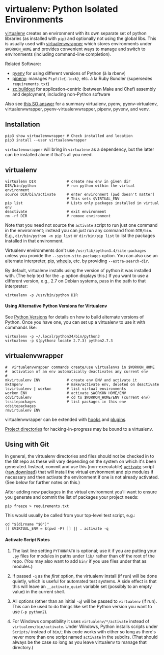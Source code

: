 virtualenv: Python Isolated Environments
========================================

[virtualenv] creates an environment with its own separate set of
python libraries (as installed with `pip`) and optionally not using
the global libs. This is usually used with [virtualenvwrapper] which
stores environments under `$WORKON_HOME` and provides convenient ways
to manage and switch to environments (including command-line
completion).

Related Software:
* [pyenv] for using different versions of Python (à la rbenv)
* [pipenv]: manages `Pipfile{.lock}`, etc. à la Ruby Bundler
  (supersedes `requirements.txt`)
* [zc.buildout] for application-centric (between Make and Chef)
  assembly and deployment, including non-Python software

Also see [this SO answer][so-41573588] for a summary virtualenv,
pyenv, pyenv-virtualenv, virtualenvwrapper, pyenv-virtualenvwrapper,
pipenv, pyvenv, and venv.


Installation
------------

    pip3 show virtualenvwrapper # Check installed and location
    pip3 install --user virtualenvwrapper

`virtualenvwrapper` will bring in `virtualenv` as a dependency, but
the latter can be installed alone if that's all you need.


virtualenv
----------

    virtualenv DIR              # create new env in given dir
    DIR/bin/python              # run python within the virtual environment
    source DIR/bin/activate     # enter environment (pwd doesn't matter)
                                # This sets $VIRTUAL_ENV
    pip list                    # Lists only packages installed in virtual env
    deactivate                  # exit environment
    rm -rf DIR                  # remove environment

Note that you need not source the `activate` script to run just one
command in the environment; instead you can just run any command from
`DIR/bin`. E.g., `dir/bin/python -m pip list` or `dir/bin/pip list` to
list the packages installed in that environment.

Virtualenv environments don't use `/usr/lib/python3.4/site-packages`
unless you provide the `--system-site-packages` option. You can also
use an alternate interpreter, pip, [wheel]s, etc. by providing
`--extra-search-dir`.

By default, virtualenv installs using the version of python it was
installed with. (The help text for the `-p` option displays this.) If
you want to use a different version, e.g., 2.7 on Debian systems, pass
in the path to that interpreter:

    virtualenv -p /usr/bin/python DIR

#### Using Alternative Python Versions for Virtualenv

See [Python Versions][version] for details on how to build alternate
versions of Python. Once you have one, you can set up a virtualenv to
use it with commands like:

    virtualenv -p ~/.local/python34/bin/python3
    virtualenv -p $(pythonz locate 2.7.3) python2.7.3


virtualenvwrapper
-----------------

    #  virtualenvwrapper commands create/use virtualenvs in $WORKON_HOME
    #  activation of an env automatically deactivates any current env
    #
    mkvirtualenv ENV            # create env ENV and activate it
    mktmpenv                    # make/activate env, deleted on deactivate
    lsvirtualenv | workon       # list virtual environments
    workon ENV                  # activate $WORKON_HOME/ENV
    cdvirtualenv                # cd to $WORKON_HOME/ENV (current env)
    lssitepackages              # list packages in this env
    cdsitepackages
    rmvirtualenv ENV

virtualenvwrapper can be extended with [hooks] and [plugins].

[Project directories] for hacking-in-progress may be bound to a virtualenv.


Using with Git
--------------

In general, the virtualenv directories and files should not be checked
in to the Git repo as these will vary depending on the system on which
it's been generated. Instead, commit and use this (non-executable)
[`activate`](activate) script ([raw download][activate-raw])
that will install the virtual environment and pip modules if necessary
and then activate the environment if one is not already activated.
(See below for further notes on this.)

After adding new packages in the virtual environment you'll want to
ensure you generate and commit the list of packages your project needs:

    pip freeze > requirements.txt

This would usually be called from your top-level test script, e.g.:

    cd "$(dirname "$0")"
    [[ $VIRTUAL_ENV = $(pwd -P) ]] || . activate -q

#### Activate Script Notes

1. The last line setting `PYTHONPATH` is optional; use it if you are
   putting your `.py` files for modules in paths under `lib/` rather
   than off the root of the repo. (You may also want to add `bin/`
   if you use files under that as modules.)

2. If passed `-q` as the _first_ option, the virtualenv install (if
   run) will be done quietly, which is useful for automated test
   systems. A side effect is that this will leave an `__activate_quiet`
   variable set (possibly to an empty value) in the current shell.

3. All options (other than an initial `-q`) will be passed to
   `virtualenv` (if run). This can be used to do things like set the
   Python version you want to use (`-p python2`).

4. For Windows compatibility it uses `virtualenv/*/activate` instead
   of `virtualenv/bin/activate`. Under Windows, Python installs
   scripts under `Scripts/` instead of `bin/`; this code works with
   either so long as there's never more than one script named
   `activate` in the subdirs. (That should always be the case so long
   as you leave virtualenv to manage that directory.)



[Project directories]: http://virtualenvwrapper.readthedocs.io/en/latest/projects.html
[activate-raw]: https://github.com/0cjs/sedoc/raw/master/lang/python/runtime/activate
[downloads]: http://www.python.org/ftp/python
[github]: https://github.com/python/cpython
[hooks]: http://virtualenvwrapper.readthedocs.io/en/latest/scripts.html
[pipenv]: https://docs.pipenv.org/
[plugins]: http://virtualenvwrapper.readthedocs.io/en/latest/plugins.html
[pyenv]: https://github.com/pyenv/pyenv
[so-41573588]: https://stackoverflow.com/a/41573588/107294
[version]: ../version.md#building-alternative-versions
[virtualenv]: https://virtualenv.pypa.io/en/stable/
[virtualenvwrapper]: http://virtualenvwrapper.readthedocs.io/en/latest/
[wheel]: http://wheel.rtfd.org/
[zc.buildout]: http://docs.buildout.org/
